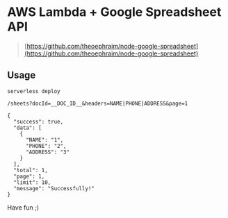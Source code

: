 # AWS Lambda + Google Spreadsheet API

> [https://github.com/theoephraim/node-google-spreadsheet](https://github.com/theoephraim/node-google-spreadsheet)

## Usage

```
serverless deploy
```

```
/sheets?docId=__DOC_ID__&headers=NAME|PHONE|ADDRESS&page=1
```

```
{
  "success": true,
  "data": [
    {
      "NAME": "1",
      "PHONE": "2",
      "ADDRESS": "3"
    }
  ],
  "total": 1,
  "page": 1,
  "limit": 10,
  "message": "Successfully!"
}
```

Have fun ;)
